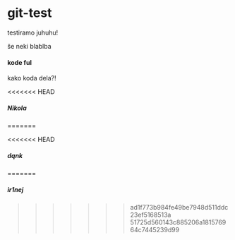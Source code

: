 # git-test
testiramo juhuhu!


še neki blablba

#### kode ful
kako koda dela?!

<<<<<<< HEAD
##### Nikola
=======

<<<<<<< HEAD
##### dqnk
=======
##### ir1nej
>>>>>>> ad1f773b984fe49be7948d511ddc23ef5168513a
>>>>>>> 51725d560143c885206a181576964c7445239d99
